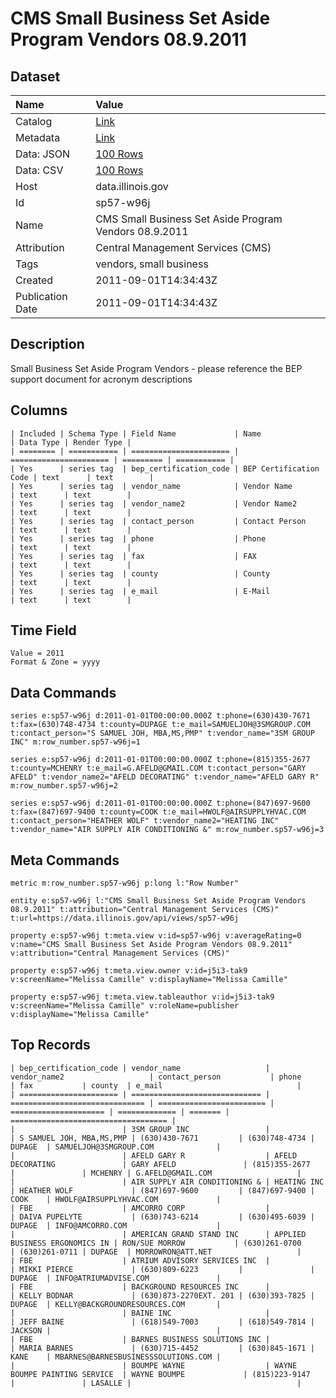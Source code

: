 # CMS Small Business Set Aside Program Vendors 08.9.2011

## Dataset

| Name | Value |
| :--- | :---- |
| Catalog | [Link](https://catalog.data.gov/dataset/cms-small-business-set-aside-program-vendors-08-9-2011-c526d) |
| Metadata | [Link](https://data.illinois.gov/api/views/sp57-w96j) |
| Data: JSON | [100 Rows](https://data.illinois.gov/api/views/sp57-w96j/rows.json?max_rows=100) |
| Data: CSV | [100 Rows](https://data.illinois.gov/api/views/sp57-w96j/rows.csv?max_rows=100) |
| Host | data.illinois.gov |
| Id | sp57-w96j |
| Name | CMS Small Business Set Aside Program Vendors 08.9.2011 |
| Attribution | Central Management Services (CMS) |
| Tags | vendors, small business |
| Created | 2011-09-01T14:34:43Z |
| Publication Date | 2011-09-01T14:34:43Z |

## Description

Small Business Set Aside Program Vendors - please reference the BEP support document for acronym descriptions

## Columns

```ls
| Included | Schema Type | Field Name             | Name                   | Data Type | Render Type |
| ======== | =========== | ====================== | ====================== | ========= | =========== |
| Yes      | series tag  | bep_certification_code | BEP Certification Code | text      | text        |
| Yes      | series tag  | vendor_name            | Vendor Name            | text      | text        |
| Yes      | series tag  | vendor_name2           | Vendor Name2           | text      | text        |
| Yes      | series tag  | contact_person         | Contact Person         | text      | text        |
| Yes      | series tag  | phone                  | Phone                  | text      | text        |
| Yes      | series tag  | fax                    | FAX                    | text      | text        |
| Yes      | series tag  | county                 | County                 | text      | text        |
| Yes      | series tag  | e_mail                 | E-Mail                 | text      | text        |
```

## Time Field

```ls
Value = 2011
Format & Zone = yyyy
```

## Data Commands

```ls
series e:sp57-w96j d:2011-01-01T00:00:00.000Z t:phone=(630)430-7671 t:fax=(630)748-4734 t:county=DUPAGE t:e_mail=SAMUELJOH@3SMGROUP.COM t:contact_person="S SAMUEL JOH, MBA,MS,PMP" t:vendor_name="3SM GROUP INC" m:row_number.sp57-w96j=1

series e:sp57-w96j d:2011-01-01T00:00:00.000Z t:phone=(815)355-2677 t:county=MCHENRY t:e_mail=G.AFELD@GMAIL.COM t:contact_person="GARY AFELD" t:vendor_name2="AFELD DECORATING" t:vendor_name="AFELD GARY R" m:row_number.sp57-w96j=2

series e:sp57-w96j d:2011-01-01T00:00:00.000Z t:phone=(847)697-9600 t:fax=(847)697-9400 t:county=COOK t:e_mail=HWOLF@AIRSUPPLYHVAC.COM t:contact_person="HEATHER WOLF" t:vendor_name2="HEATING INC" t:vendor_name="AIR SUPPLY AIR CONDITIONING &" m:row_number.sp57-w96j=3
```

## Meta Commands

```ls
metric m:row_number.sp57-w96j p:long l:"Row Number"

entity e:sp57-w96j l:"CMS Small Business Set Aside Program Vendors 08.9.2011" t:attribution="Central Management Services (CMS)" t:url=https://data.illinois.gov/api/views/sp57-w96j

property e:sp57-w96j t:meta.view v:id=sp57-w96j v:averageRating=0 v:name="CMS Small Business Set Aside Program Vendors 08.9.2011" v:attribution="Central Management Services (CMS)"

property e:sp57-w96j t:meta.view.owner v:id=j5i3-tak9 v:screenName="Melissa Camille" v:displayName="Melissa Camille"

property e:sp57-w96j t:meta.view.tableauthor v:id=j5i3-tak9 v:screenName="Melissa Camille" v:roleName=publisher v:displayName="Melissa Camille"
```

## Top Records

```ls
| bep_certification_code | vendor_name                   | vendor_name2                   | contact_person           | phone                 | fax           | county  | e_mail                              | 
| ====================== | ============================= | ============================== | ======================== | ===================== | ============= | ======= | =================================== | 
|                        | 3SM GROUP INC                 |                                | S SAMUEL JOH, MBA,MS,PMP | (630)430-7671         | (630)748-4734 | DUPAGE  | SAMUELJOH@3SMGROUP.COM              | 
|                        | AFELD GARY R                  | AFELD DECORATING               | GARY AFELD               | (815)355-2677         |               | MCHENRY | G.AFELD@GMAIL.COM                   | 
|                        | AIR SUPPLY AIR CONDITIONING & | HEATING INC                    | HEATHER WOLF             | (847)697-9600         | (847)697-9400 | COOK    | HWOLF@AIRSUPPLYHVAC.COM             | 
| FBE                    | AMCORRO CORP                  |                                | DAIVA PUPELYTE           | (630)743-6214         | (630)495-6039 | DUPAGE  | INFO@AMCORRO.COM                    | 
|                        | AMERICAN GRAND STAND INC      | APPLIED BUSINESS ERGONOMICS IN | RON/SUE MORROW           | (630)261-0700         | (630)261-0711 | DUPAGE  | MORROWRON@ATT.NET                   | 
| FBE                    | ATRIUM ADVISORY SERVICES INC  |                                | MIKKI PIERCE             | (630)809-6223         |               | DUPAGE  | INFO@ATRIUMADVISE.COM               | 
| FBE                    | BACKGROUND RESOURCES INC      |                                | KELLY BODNAR             | (630)873-2270EXT. 201 | (630)393-7825 | DUPAGE  | KELLY@BACKGROUNDRESOURCES.COM       | 
|                        | BAINE INC                     |                                | JEFF BAINE               | (618)549-7003         | (618)549-7814 | JACKSON |                                     | 
| FBE                    | BARNES BUSINESS SOLUTIONS INC |                                | MARIA BARNES             | (630)715-4452         | (630)845-1671 | KANE    | MBARNES@BARNESBUSINESSSOLUTIONS.COM | 
|                        | BOUMPE WAYNE                  | WAYNE BOUMPE PAINTING SERVICE  | WAYNE BOUMPE             | (815)223-9147         |               | LASALLE |                                     | 
```